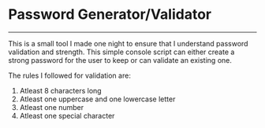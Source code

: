 # Password Generator/Validator
---

This is a small tool I made one night to ensure that I understand password validation and strength. This simple console script can either create a strong password for the user to keep or can validate an existing one.

The rules I followed for validation are:
1. Atleast 8 characters long
2. Atleast one uppercase and one lowercase letter
3. Atleast one number
4. Atleast one special character
